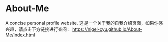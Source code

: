 # About-Me
A concise personal profile website.
这是一个关于我的自我介绍页面，如果你感兴趣，请点击下方链接进行查阅：
https://nigel-cyu.github.io/About-Me/index.html
